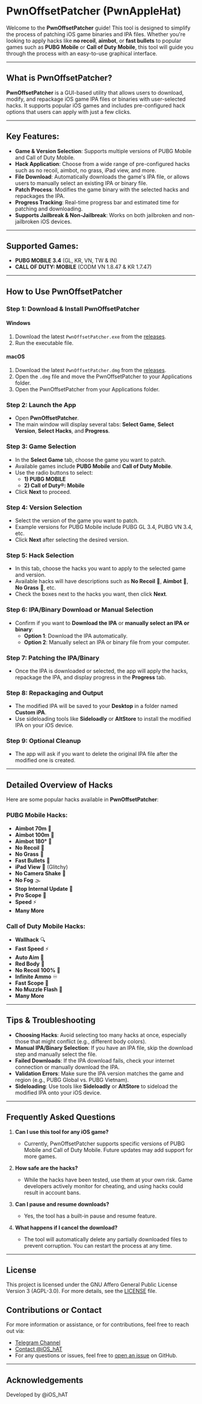 # PwnOffsetPatcher (PwnAppleHat)

Welcome to the **PwnOffsetPatcher** guide! This tool is designed to simplify the process of patching iOS game binaries and IPA files. Whether you're looking to apply hacks like **no recoil**, **aimbot**, or **fast bullets** to popular games such as **PUBG Mobile** or **Call of Duty Mobile**, this tool will guide you through the process with an easy-to-use graphical interface.

---

## What is PwnOffsetPatcher?

**PwnOffsetPatcher** is a GUI-based utility that allows users to download, modify, and repackage iOS game IPA files or binaries with user-selected hacks. It supports popular iOS games and includes pre-configured hack options that users can apply with just a few clicks.

---

## Key Features:

- **Game & Version Selection**: Supports multiple versions of PUBG Mobile and Call of Duty Mobile.
- **Hack Application**: Choose from a wide range of pre-configured hacks such as no recoil, aimbot, no grass, iPad view, and more.
- **File Download**: Automatically downloads the game's IPA file, or allows users to manually select an existing IPA or binary file.
- **Patch Process**: Modifies the game binary with the selected hacks and repackages the IPA.
- **Progress Tracking**: Real-time progress bar and estimated time for patching and downloading.
- **Supports Jailbreak & Non-Jailbreak**: Works on both jailbroken and non-jailbroken iOS devices.

---

## Supported Games:

- **PUBG MOBILE 3.4** (GL, KR, VN, TW & IN)
- **CALL OF DUTY: MOBILE** (CODM VN 1.8.47 & KR 1.7.47)

---

## How to Use PwnOffsetPatcher

### Step 1: Download & Install PwnOffsetPatcher

#### Windows

1. Download the latest `PwnOffsetPatcher.exe` from the [releases](https://github.com/pwnapplehat/PwnOffsetPatcher/releases).
2. Run the executable file.

#### macOS

1. Download the latest `PwnOffsetPatcher.dmg` from the [releases](https://github.com/pwnapplehat/PwnOffsetPatcher/releases).
2. Open the `.dmg` file and move the PwnOffsetPatcher to your Applications folder.
3. Open the PwnOffsetPatcher from your Applications folder.

### Step 2: Launch the App

- Open **PwnOffsetPatcher**.
- The main window will display several tabs: **Select Game**, **Select Version**, **Select Hacks**, and **Progress**.

### Step 3: Game Selection

- In the **Select Game** tab, choose the game you want to patch.
- Available games include **PUBG Mobile** and **Call of Duty Mobile**.
- Use the radio buttons to select:
  - **1) PUBG MOBILE**
  - **2) Call of Duty®: Mobile**
- Click **Next** to proceed.

### Step 4: Version Selection

- Select the version of the game you want to patch.
- Example versions for PUBG Mobile include PUBG GL 3.4, PUBG VN 3.4, etc.
- Click **Next** after selecting the desired version.

### Step 5: Hack Selection

- In this tab, choose the hacks you want to apply to the selected game and version.
- Available hacks will have descriptions such as **No Recoil** 🔫, **Aimbot** 🎯, **No Grass** 🌾, etc.
- Check the boxes next to the hacks you want, then click **Next**.

### Step 6: IPA/Binary Download or Manual Selection

- Confirm if you want to **Download the IPA** or **manually select an IPA or binary**:
  - **Option 1**: Download the IPA automatically.
  - **Option 2**: Manually select an IPA or binary file from your computer.

### Step 7: Patching the IPA/Binary

- Once the IPA is downloaded or selected, the app will apply the hacks, repackage the IPA, and display progress in the **Progress** tab.

### Step 8: Repackaging and Output

- The modified IPA will be saved to your **Desktop** in a folder named **Custom iPA**.
- Use sideloading tools like **Sideloadly** or **AltStore** to install the modified IPA on your iOS device.

### Step 9: Optional Cleanup

- The app will ask if you want to delete the original IPA file after the modified one is created.

---

## Detailed Overview of Hacks

Here are some popular hacks available in **PwnOffsetPatcher**:

### PUBG Mobile Hacks:
- **Aimbot 70m** 🎯
- **Aimbot 100m** 🚀
- **Aimbot 180°** 🔄
- **No Recoil** 🔫
- **No Grass** 🌾
- **Fast Bullets** 🚄
- **iPad View** 📱 (Glitchy)
- **No Camera Shake** 🎥
- **No Fog** 🌫️
- **Stop Internal Update** 🛑
- **Pro Scope** 🔭
- **Speed** ⚡
- **Many More**
  
### Call of Duty Mobile Hacks:
- **Wallhack** 🔍
- **Fast Speed** ⚡
- **Auto Aim** 🤖
- **Red Body** 🔴
- **No Recoil 100%** 🔫
- **Infinite Ammo** ♾️
- **Fast Scope** 🎯
- **No Muzzle Flash** 🚫
- **Many More**

---

## Tips & Troubleshooting

- **Choosing Hacks**: Avoid selecting too many hacks at once, especially those that might conflict (e.g., different body colors).
- **Manual IPA/Binary Selection**: If you have an IPA file, skip the download step and manually select the file.
- **Failed Downloads**: If the IPA download fails, check your internet connection or manually download the IPA.
- **Validation Errors**: Make sure the IPA version matches the game and region (e.g., PUBG Global vs. PUBG Vietnam).
- **Sideloading**: Use tools like **Sideloadly** or **AltStore** to sideload the modified IPA onto your iOS device.

---

## Frequently Asked Questions

1. **Can I use this tool for any iOS game?**
   - Currently, PwnOffsetPatcher supports specific versions of PUBG Mobile and Call of Duty Mobile. Future updates may add support for more games.

2. **How safe are the hacks?**
   - While the hacks have been tested, use them at your own risk. Game developers actively monitor for cheating, and using hacks could result in account bans.

3. **Can I pause and resume downloads?**
   - Yes, the tool has a built-in pause and resume feature.

4. **What happens if I cancel the download?**
   - The tool will automatically delete any partially downloaded files to prevent corruption. You can restart the process at any time.

---

## License

This project is licensed under the GNU Affero General Public License Version 3 (AGPL-3.0). For more details, see the [LICENSE](LICENSE) file.

## Contributions or Contact

For more information or assistance, or for contributions, feel free to reach out via:

- [Telegram Channel](https://t.me/pwnapplehat)
- [Contact @iOS_hAT](https://t.me/iOS_hAT)
- For any questions or issues, feel free to [open an issue](https://github.com/pwnapplehat/PwnOffsetPatcher/issues) on GitHub.

---

## Acknowledgements

Developed by @iOS_hAT
